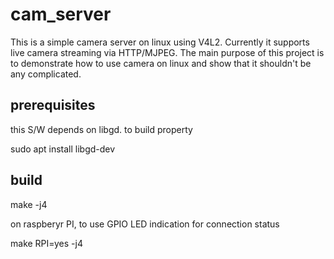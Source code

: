 # cam_server
This is a simple camera server on linux using V4L2.
Currently it supports live camera streaming via HTTP/MJPEG.
The main purpose of this project is to demonstrate how to use camera on linux and show that it shouldn't be any complicated.

## prerequisites
this S/W depends on libgd.
to build property

 sudo apt install libgd-dev

## build
 make -j4

 on raspberyr PI, to use GPIO LED indication for connection status

 make RPI=yes -j4
